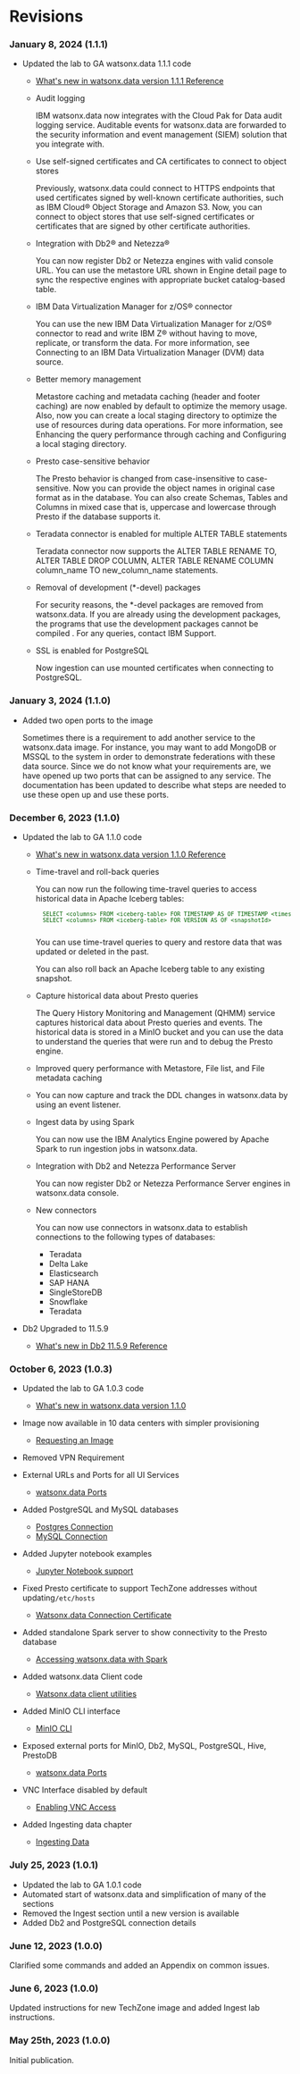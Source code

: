 # Revisions

### January 8, 2024 (1.1.1)

* Updated the lab to GA watsonx.data 1.1.1 code

    - [What's new in watsonx.data version 1.1.1 Reference](https://www.ibm.com/docs/en/watsonxdata/1.1.x?topic=watsonxdata-whats-new-in)

    - Audit logging
    
        IBM watsonx.data now integrates with the Cloud Pak for Data audit logging service. Auditable events for watsonx.data are forwarded to the security information and event management (SIEM) solution that you integrate with.
    
    - Use self-signed certificates and CA certificates to connect to object stores
    
        Previously, watsonx.data could connect to HTTPS endpoints that used certificates signed by well-known certificate authorities, such as IBM Cloud® Object Storage and Amazon S3. Now, you can connect to object stores that use self-signed certificates or certificates that are signed by other certificate authorities.
    
    - Integration with Db2® and Netezza®
    
        You can now register Db2 or Netezza engines with valid console URL. You can use the metastore URL shown in Engine detail page to sync the respective engines with appropriate bucket catalog-based table.
    
    - IBM Data Virtualization Manager for z/OS® connector
    
        You can use the new IBM Data Virtualization Manager for z/OS® connector to read and write IBM Z® without having to move, replicate, or transform the data. For more information, see Connecting to an IBM Data Virtualization Manager (DVM) data source.
    
    - Better memory management
    
        Metastore caching and metadata caching (header and footer caching) are now enabled by default to optimize the memory usage. Also, now you can create a local staging directory to optimize the use of resources during data operations. For more information, see Enhancing the query performance through caching and Configuring a local staging directory.
    
    - Presto case-sensitive behavior
    
        The Presto behavior is changed from case-insensitive to case-sensitive. Now you can provide the object names in original case format as in the database. You can also create Schemas, Tables and Columns in mixed case that is, uppercase and lowercase through Presto if the database supports it.
    
    - Teradata connector is enabled for multiple ALTER TABLE statements
    
        Teradata connector now supports the ALTER TABLE RENAME TO, ALTER TABLE DROP COLUMN, ALTER TABLE RENAME COLUMN column_name TO new_column_name statements.
    
    - Removal of development (*-devel) packages
    
        For security reasons, the *-devel packages are removed from watsonx.data. If you are already using the development packages, the programs that use the development packages cannot be compiled . For any queries, contact IBM Support.
    
    - SSL is enabled for PostgreSQL
    
        Now ingestion can use mounted certificates when connecting to PostgreSQL.

### January 3, 2024 (1.1.0)

* Added two open ports to the image

    Sometimes there is a requirement to add another service to the watsonx.data image. For instance, you may want to add MongoDB or MSSQL to the system in order to demonstrate federations with these data source. Since we do not know what your requirements are, we have opened up two ports that can be assigned to any service. The documentation has been updated to describe what steps are needed to use these open up and use these ports.

### December 6, 2023 (1.1.0)

* Updated the lab to GA 1.1.0 code

    - [What's new in watsonx.data version 1.1.0 Reference](https://www.ibm.com/docs/en/watsonxdata/1.1.x?topic=watsonxdata-whats-new-in)

    - Time-travel and roll-back queries

        You can now run the following time-travel queries to access historical data in Apache Iceberg tables:

        <pre style="font-size: small; color: darkgreen; overflow: auto">
        SELECT &lt;columns&gt; FROM &lt;iceberg-table&gt; FOR TIMESTAMP AS OF TIMESTAMP &lt;timestamp&gt;
        SELECT &lt;columns&gt; FROM &lt;iceberg-table&gt; FOR VERSION AS OF &lt;snapshotId&gt;
        </pre>

        You can use time-travel queries to query and restore data that was updated or deleted in the past.

        You can also roll back an Apache Iceberg table to any existing snapshot.

    - Capture historical data about Presto queries
      
        The Query History Monitoring and Management (QHMM) service captures historical data about Presto queries and events. The historical data is stored in a MinIO bucket and you can use the data to understand the queries that were run and to debug the Presto engine.

    - Improved query performance with Metastore, File list, and File metadata caching
      
    - You can now capture and track the DDL changes in watsonx.data by using    an event listener.

    - Ingest data by using Spark
      
        You can now use the IBM Analytics Engine powered by Apache Spark to run ingestion jobs in watsonx.data.

    - Integration with Db2 and Netezza Performance Server
      
        You can now register Db2 or Netezza Performance Server engines in watsonx.data console.

    - New connectors
      
        You can now use connectors in watsonx.data to establish connections to the following types of databases:

        -  Teradata
        -  Delta Lake
        -  Elasticsearch
        -  SAP HANA
        -  SingleStoreDB
        -  Snowflake
        -  Teradata

- Db2 Upgraded to 11.5.9

    - [What's new in Db2 11.5.9 Reference](https://www.ibm.com/docs/en/db2/11.5?topic=new-1159)

    

### October 6, 2023 (1.0.3)

* Updated the lab to GA 1.0.3 code

    - [What's new in watsonx.data version 1.1.0](https://www.ibm.com/docs/en/watsonxdata/1.0.x?topic=watsonxdata-version-103)

* Image now available in 10 data centers with simpler provisioning

    - [Requesting an Image](wxd-reference-techzone.md)

* Removed VPN Requirement
* External URLs and Ports for all UI Services

    - [watsonx.data Ports](wxd-reference-ports.md)

* Added PostgreSQL and MySQL databases

    - [Postgres Connection](wxd-connections.md#postgresql-access)
    - [MySQL Connection](wxd-connections.md#mysql-access)

* Added Jupyter notebook examples

    - [Jupyter Notebook support](wxd-jupyter.md)

* Fixed Presto certificate to support TechZone addresses without updating`/etc/hosts`

    - [Watsonx.data Connection Certificate](wxd-connections.md#watsonxdata-connection-certificate)

* Added standalone Spark server to show connectivity to the Presto database

    - [Accessing watsonx.data with Spark](wxd-jupyter.md#accessing-watsonxdata-with-spark)

* Added watsonx.data Client code

    - [Watsonx.data client utilities](https://www.ibm.com/docs/en/watsonxdata/1.0.x?topic=utilities-lh-client-commands-usage)

* Added MinIO CLI interface

    - [MinIO CLI](wxd-minio.md)

* Exposed external ports for MinIO, Db2, MySQL, PostgreSQL, Hive, PrestoDB

    - [watsonx.data Ports](wxd-reference-ports.md)

* VNC Interface disabled by default

    - [Enabling VNC Access](wxd-reference-vnc#enabling-vnc-access.md)

* Added Ingesting data chapter

    - [Ingesting Data](wxd-ingest.md)

### July 25, 2023 (1.0.1)

* Updated the lab to GA 1.0.1 code
* Automated start of watsonx.data and simplification of many of the sections
* Removed the Ingest section until a new version is available
* Added Db2 and PostgreSQL connection details

### June 12, 2023 (1.0.0)

Clarified some commands and added an Appendix on common issues.

### June 6, 2023 (1.0.0)

Updated instructions for new TechZone image and added Ingest lab instructions.

### May 25th, 2023 (1.0.0)

Initial publication.





